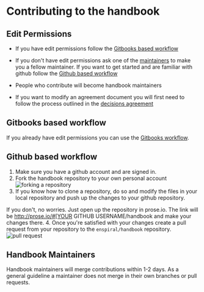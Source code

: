 # Contributing to the handbook

## Edit Permissions 

 * If you have edit permissions follow the [Gitbooks based workflow](#gitbooks-based-workflow)
 
 * If you don't have edit permissions ask one of the [maintainers](https://github.com/orgs/enspiral/teams/handbook) to make you a fellow maintainer. If you want to get started and are familiar with github follow the [Github based workflow](#github-based-workflow)

 * People who contribute will become handbook maintainers 

 * If you want to modify an agreement document you will first need to follow the process outlined in the [decisions agreement](http://handbook.enspiral.com/decisions_agreement.html)

## Gitbooks based workflow

If you already have edit permissions you can use the [Gitbooks workflow](https://help.gitbook.com/editor/draft.html).

## Github based workflow

1. Make sure you have a github account and are signed in.
2. Fork the handbook repository to your own personal account  
 ![forking a repository](http://i.imgur.com/ujIbZgy.png)
3. If you know how to clone a repository, do so and modify the files in your local repository and push up the changes to your github repository.

 If you don't, no worries. Just open up the repository in prose.io. The link will be http://prose.io/#[YOUR GITHUB USERNAME/handbook and make your changes there. 
4. Once you're satisfied with your changes create a pull request from your repository to the `enspiral/handbook` repository. 
 ![pull request](http://i.imgur.com/11HVaXC.png)


 



## Handbook Maintainers

Handbook maintainers will merge contributions within 1-2 days. As a general guideline a maintainer does not merge in their own branches or pull requests. 

